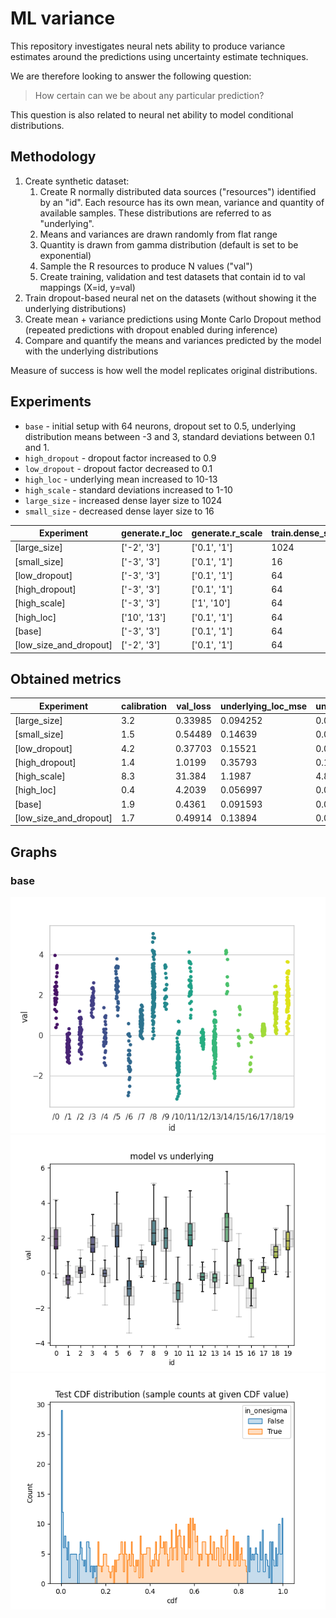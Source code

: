 # ML variance

This repository investigates neural nets ability to produce variance estimates around the predictions using uncertainty estimate techniques.

We are therefore looking to answer the following question:

> How certain can we be about any particular prediction?

This question is also related to neural net ability to model conditional distributions.

## Methodology

1. Create synthetic dataset:
   1. Create R normally distributed data sources ("resources") identified by an "id". Each resource has its own mean, variance and quantity of available samples. These distributions are referred to as "underlying".
   2. Means and variances are drawn randomly from flat range
   3. Quantity is drawn from gamma distribution (default is set to be exponential)
   4. Sample the R resources to produce N values ("val")
   5. Create training, validation and test datasets that contain id to val mappings (X=id, y=val)
2. Train dropout-based neural net on the datasets (without showing it the underlying distributions)
3. Create mean + variance predictions using Monte Carlo Dropout method (repeated predictions with dropout enabled during inference)
4. Compare and quantify the means and variances predicted by the model with the underlying distributions

Measure of success is how well the model replicates original distributions.

## Experiments

* `base` - initial setup with 64 neurons, dropout set to 0.5, underlying distribution means between -3 and 3, standard deviations between 0.1 and 1.
* `high_dropout` - dropout factor increased to 0.9
* `low_dropout` - dropout factor decreased to 0.1
* `high_loc` - underlying mean increased to 10-13
* `high_scale` - standard deviations increased to 1-10
* `large_size` - increased dense layer size to 1024
* `small_size` - decreased dense layer size to 16

| Experiment             | generate.r_loc | generate.r_scale | train.dense_size | train.dense_dropout |
| ---------------------- | -------------- | ---------------- | ---------------- | ------------------- |
| [large_size]           | ['-2', '3']    | ['0.1', '1']     | 1024             | 0.5                 |
| [small_size]           | ['-3', '3']    | ['0.1', '1']     | 16               | 0.5                 |
| [low_dropout]          | ['-3', '3']    | ['0.1', '1']     | 64               | 0.1                 |
| [high_dropout]         | ['-3', '3']    | ['0.1', '1']     | 64               | 0.9                 |
| [high_scale]           | ['-3', '3']    | ['1', '10']      | 64               | 0.5                 |
| [high_loc]             | ['10', '13']   | ['0.1', '1']     | 64               | 0.5                 |
| [base]                 | ['-3', '3']    | ['0.1', '1']     | 64               | 0.5                 |
| [low_size_and_dropout] | ['-2', '3']    | ['0.1', '1']     | 64               | 0.5                 |


## Obtained metrics

| Experiment             | calibration | val_loss | underlying_loc_mse | underlying_scale_mse |
| ---------------------- | ----------- | -------- | ------------------ | -------------------- |
| [large_size]           | 3.2         | 0.33985  | 0.094252           | 0.053209             |
| [small_size]           | 1.5         | 0.54489  | 0.14639            | 0.048005             |
| [low_dropout]          | 4.2         | 0.37703  | 0.15521            | 0.057518             |
| [high_dropout]         | 1.4         | 1.0199   | 0.35793            | 0.11076              |
| [high_scale]           | 8.3         | 31.384   | 1.1987             | 4.8157               |
| [high_loc]             | 0.4         | 4.2039   | 0.056997           | 0.075054             |
| [base]                 | 1.9         | 0.4361   | 0.091593           | 0.054721             |
| [low_size_and_dropout] | 1.7         | 0.49914  | 0.13894            | 0.046715             |

## Graphs

### base

![](results/base/train_stripplot.png)![](results/base/vs_underlying.png)![](results/base/cdf_dist.png)